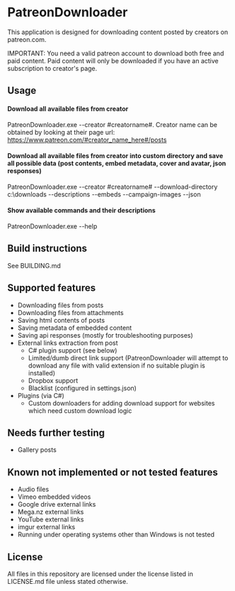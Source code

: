 # PatreonDownloader
This application is designed for downloading content posted by creators on patreon.com. 

IMPORTANT: You need a valid patreon account to download both free and paid content. Paid content will only be downloaded if you have an active subscription to creator's page.

## Usage
#### Download all available files from creator
PatreonDownloader.exe --creator #creatorname#. Creator name can be obtained by looking at their page url: https://www.patreon.com/#creator_name_here#/posts
#### Download all available files from creator into custom directory and save all possible data (post contents, embed metadata, cover and avatar, json responses)
PatreonDownloader.exe --creator #creatorname# --download-directory c:\downloads --descriptions --embeds --campaign-images --json
#### Show available commands and their descriptions
PatreonDownloader.exe --help

## Build instructions
See BUILDING.md

## Supported features
* Downloading files from posts
* Downloading files from attachments
* Saving html contents of posts
* Saving metadata of embedded content
* Saving api responses (mostly for troubleshooting purposes)
* External links extraction from post
	* C# plugin support (see below)
	* Limited/dumb direct link support (PatreonDownloader will attempt to download any file with valid extension if no suitable plugin is installed)
	* Dropbox support
	* Blacklist (configured in settings.json)
* Plugins (via C#)
	* Custom downloaders for adding download support for websites which need custom download logic
	
## Needs further testing
* Gallery posts

## Known not implemented or not tested features 
* Audio files
* Vimeo embedded videos
* Google drive external links
* Mega.nz external links
* YouTube external links
* imgur external links
* Running under operating systems other than Windows is not tested

## License
All files in this repository are licensed under the license listed in LICENSE.md file unless stated otherwise.
